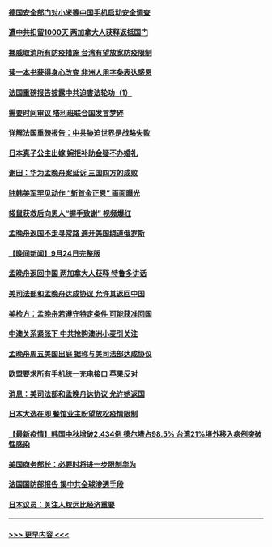 #### [德国安全部门对小米等中国手机启动安全调查](../pages/prog202/a103226985.md?t=09260050) 
#### [遭中共扣留1000天  两加拿大人获释返抵国门](../pages/prog202/a103226980.md?t=09260050) 
#### [挪威取消所有防疫措施 台湾有望放宽防疫限制](../pages/prog202/a103226956.md?t=09260050) 
#### [读一本书获得身心改变 非洲人用字条表达感恩](../pages/prog202/a103226766.md?t=09260050) 
#### [法国重磅报告披露中共迫害法轮功（1）](../pages/prog202/a103226900.md?t=09260050) 
#### [需要时间审议 塔利班联合国发言梦碎](../pages/prog202/a103226849.md?t=09260050) 
#### [详解法国重磅报告：中共胁迫世界是战略失败](../pages/prog202/a103226372.md?t=09260050) 
#### [日本真子公主出嫁 婉拒补助金疑不办婚礼](../pages/prog202/a103226752.md?t=09260050) 
#### [谢田：华为孟晚舟案延诉 三国四方的成败](../pages/prog202/a103226749.md?t=09260050) 
#### [驻韩美军罕见动作 “斩首金正恩” 画面曝光](../pages/prog202/a103226719.md?t=09260050) 
#### [袋鼠获救后向恩人“握手致谢” 视频爆红](../pages/prog202/a103226671.md?t=09260050) 
#### [孟晚舟返国不走寻常路 避开美国绕道俄罗斯](../pages/prog202/a103226668.md?t=09260050) 
#### [【晚间新闻】9月24日完整版](../pages/prog202/a103226526.md?t=09260050) 
#### [孟晚舟返回中国 两加拿大人获释 特鲁多讲话](../pages/prog202/a103226482.md?t=09260050) 
#### [美司法部和孟晚舟达成协议 允许其返回中国](../pages/prog202/a103226364.md?t=09260050) 
#### [美检方：孟晚舟若遵守特定条件 可能获准回国](../pages/prog202/a103226259.md?t=09260050) 
#### [中澳关系紧张下 中共抢购澳洲小麦引关注](../pages/prog202/a103226305.md?t=09260050) 
#### [孟晚舟周五美国出庭 据称与美司法部达成协议](../pages/prog202/a103226155.md?t=09260050) 
#### [欧盟要求所有手机统一充电接口 苹果反对](../pages/prog202/a103226002.md?t=09260050) 
#### [消息：美司法部和孟晚舟达协议 允许她返国](../pages/prog202/a103226126.md?t=09260050) 
#### [日本大选在即 餐馆业主盼望放松疫情限制](../pages/prog202/a103226100.md?t=09260050) 
#### [【最新疫情】韩国中秋增破2,434例 德尔塔占98.5% 台湾21%境外移入病例突破性感染](../pages/prog202/a103226109.md?t=09260050) 
#### [美国商务部长：必要时将进一步限制华为](../pages/prog202/a103226083.md?t=09260050) 
#### [法国国防部报告 揭中共全球渗透手段](../pages/prog202/a103226053.md?t=09260050) 
#### [日本议员：关注人权远比经济重要](../pages/prog202/a103226051.md?t=09260050) 

----
#### [ >>> 更早内容 <<< ](../indexes/prog202-earlier.md)
